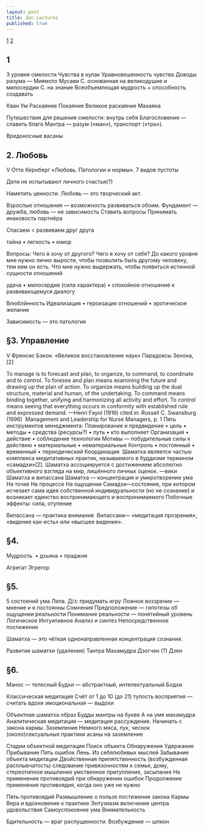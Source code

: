 ```yaml
---
layout: post
title: Zen Lectures
published: true
---
```


[1](#1) 
[2](#2.-любовь)  

## 1
3 уровня смелости
Чувства в кулак
Уравновешенность чувства
Доводы разума — Миямото Мусави
С. основанная на великодушие и милосердии
С. на знание
Всеобъемлющая мудрость + способность создавать

Кван Ум
Раскаяние
Покаяние
Великое раскаяние Махаяна

Путешествия для решения смелости: внутрь себя
Благословение — славить благо
Мантра — разум («ман»), транспорт («тра»).

Вредоносные васаны


## 2. Любовь

V  Отто Кернберг «Любовь. Патологии и нормы».
7 видов пустоты

Дети не испытывают личного счастья(?)

Наметить ценности.
Любовь — это творческий акт.

Взрослые отношения — возможность развиваться обоим.
Фундамент — дружба, любовь — не зависимость
Ставить вопросы
Принимать инаковость партнёра

Спасаем < развиваем друг друга

тайна • легкость • юмор

Вопросы:
Чего я хочу от другого? Чего я хочу от себя?
До какого уровня мне нужно лично вырости, чтобы позволить быть другому человеку, тем кем он есть.
Что мне нужно выдержать, чтобы появиться истинной сущности отношений

удача • милосердие (сила характера) • спокойное отношение к развивающемуся диалогу

Влюблйнность
Идеализация • героизация отношений • эротическое желание

Зависимость — это патология


## §3. Управление

V Френсис Бэкон.  «Великое восстановление наук» Парадоксы Зенона, [2]

To manage is to forecast and plan, to organize, to command, to coordinate and to control. 
To foresee and plan means examining the future and drawing up the plan of action. 
To organize means building up the dual structure, material and human, of the undertaking. 
To command means binding together, unifying and harmonizing all activity and effort. 
To control means seeing that everything occurs in conformity with established rule and expressed demand.
 —Henri Fayol (1916) cited in: Russell C. Swansburg (1996)  Management and Leadership for Nurse Managers, p. 1
Пять инструментов менеджмента:
Планирование и предвидение • цель • методы • средства (ресурсы?) • путь • кто выполняет
Организация • действие • соблюдение технологии
Мотивы — побудительные силы к действию • материальные • нематериальные
Контроль • постоянный • временный • периодический
Координация 
Шаматха является частью комплекса медитативных практик, называемого в буддизме термином «самадхи»[2].
Шаматха ассоциируется с достижением абсолютно объективного взгляда на мир, лишённого личных оценок. —вики
Шаматха и випассана 
Шаматха — концентрация и умиротворение ума
На точке
На процессе
На ощущении
Самадхи—состояние, при котором исчезает сама идея собственной индивидуальности (но не сознание) и возникает единство воспринимающего и воспринимаемого
Побочные эффекты: сила, отупение

Випассана — практика внимания 
Випассана— «медитация прозрения», «видение как-есть» или «высшее видение».


## §4.

Мудрость  • дхьяна • праджня

Агрегат
Эгрегор


## §5.
5 состояний ума
Лила. Д/з: придумать игру
Ложное воззрение — мнение и я постоянны
Сомнения
Предположение — гипотезы об ощущении реальности
Понимание реальности — понятийный уровень
Логическое
Интуитивное
Анализ и синтез
Непосредственное постижение

Шаматха — это чёткая однонаправленная концентрация сознания.

Развитие шаматхи (удаление)
Тантра
Махамудра
Дзогчен (?)
Дзен


## §6.

Манос — телесный
Будхи — абстрактный, интелектуальный
Бодхи

Классическая медитация
Счёт от 1 до 10 (до 21)
тупость восприятия — считать вдохи
эмоциональная — выдохи


Объектная шаматха
образ Будды
мантры на букве А
на уме
махамудра
Аналитическая медитация — медитация рассуждение. Начинать с закона кармы.
Заземление
Немного мяса, лук, чеснок
(около)сексуальные практики
асаны на заземление

Стадии объектной медитации
Поиск объекта
Обнаружение
Удержание
Прибывание
Пять ошибок
Лень. Из себялюбивых мыслей
Забывание объекта медитации
Двойственная припятственность (возбужденная расплывчатость)
следование привязонностям к семье, дому, стереотипное мышление 
умственное притупление, засыпание
Не применение противоядий при обнаружении ошибок
Продолжение применения противоядия, когда оно уже не нужно

Пять противоядий
Размышление о пользе постижение закона Кармы
Вера и вдохновение к практике
Энтузиазм включение центра удовольствия
Самоуспокоение ума
Внимательность

Бдительность — враг распущенности.
Возбуждение — шпион
 
